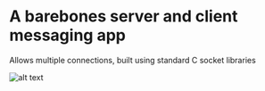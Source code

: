 # A barebones server and client messaging app
Allows multiple connections, built using standard C socket libraries

![alt text](https://github.com/makaempffer/server-client_chat/blob/main/assets/demo_1.png?raw=true)
